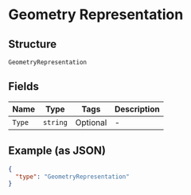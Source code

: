 
# Geometry Representation

## Structure

`GeometryRepresentation`

## Fields

| Name | Type | Tags | Description |
|  --- | --- | --- | --- |
| `Type` | `string` | Optional | - |

## Example (as JSON)

```json
{
  "type": "GeometryRepresentation"
}
```

